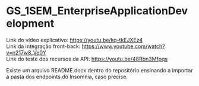 # GS_1SEM_EnterpriseApplicationDevelopment

Link do vídeo explicativo: https://youtu.be/kq-tkEJXEz4 <br>
Link da integração front-back: https://www.youtube.com/watch?v=n217w8_Ve0Y <br>
Link do teste dos recursos da API: https://youtu.be/48Rbn3Mfpqs <br>

Existe um arquivo README.docx dentro do repositório ensinando a importar a pasta dos endpoints do Insomnia, caso precise.

